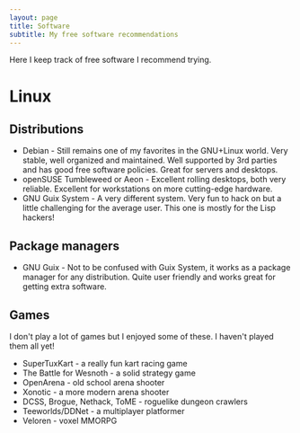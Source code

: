 ```yaml
---
layout: page
title: Software
subtitle: My free software recommendations
---
```

Here I keep track of free software I recommend trying.

# Linux
## Distributions
* Debian - Still remains one of my favorites in the GNU+Linux world. Very stable, well organized and maintained. Well supported by 3rd parties and has good free software policies. Great for servers and desktops.
* openSUSE Tumbleweed or Aeon - Excellent rolling desktops, both very reliable. Excellent for workstations on more cutting-edge hardware.
* GNU Guix System - A very different system. Very fun to hack on but a little challenging for the average user. This one is mostly for the Lisp hackers!

## Package managers
* GNU Guix - Not to be confused with Guix System, it works as a package manager for any distribution. Quite user friendly and works great for getting extra software.

## Games
I don't play a lot of games but I enjoyed some of these. I haven't played them all yet!
* SuperTuxKart - a really fun kart racing game
* The Battle for Wesnoth - a solid strategy game
* OpenArena - old school arena shooter
* Xonotic - a more modern arena shooter
* DCSS, Brogue, Nethack, ToME - roguelike dungeon crawlers
* Teeworlds/DDNet - a multiplayer platformer
* Veloren - voxel MMORPG
